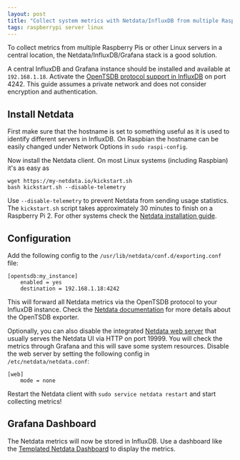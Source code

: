 ```yaml
---
layout: post
title: "Collect system metrics with Netdata/InfluxDB from multiple Raspberry Pis"
tags: raspberrypi server linux
---
```


To collect metrics from multiple Raspberry Pis or other Linux servers in a central location, the
Netdata/InfluxDB/Grafana stack is a good solution.

A central InfluxDB and Grafana instance should be installed and available at `192.168.1.18`. Activate the
[OpenTSDB protocol support in InfluxDB](https://docs.influxdata.com/influxdb/v1.8/administration/config/#opentsdb-settings)
on port 4242. This guide assumes a private network and does not consider encryption and authentication.

## Install Netdata

First make sure that the hostname is set to something useful as it is used to identify different servers in InfluxDB. On
Raspbian the hostname can be easily changed under Network Options in `sudo raspi-config`.

Now install the Netdata client. On most Linux systems (including Raspbian) it's as easy as

```shell
wget https://my-netdata.io/kickstart.sh
bash kickstart.sh --disable-telemetry
```

Use `--disable-telemetry` to prevent Netdata from sending usage statistics. The `kickstart.sh` script takes
approximately 30 minutes to finish on a Raspberry Pi 2. For other systems check the
[Netdata installation guide](https://learn.netdata.cloud/docs/agent/packaging/installer).

## Configuration

Add the following config to the `/usr/lib/netdata/conf.d/exporting.conf` file:

```
[opentsdb:my_instance]
    enabled = yes
    destination = 192.168.1.18:4242
```

This will forward all Netdata metrics via the OpenTSDB protocol to your InfluxDB instance. Check the
[Netdata documentation](https://learn.netdata.cloud/docs/agent/exporting/opentsdb) for more details about the OpenTSDB exporter.

Optionally, you can also disable the integrated [Netdata web server](https://learn.netdata.cloud/docs/agent/web/server)
that usually serves the Netdata UI via HTTP on port 19999. You will check the metrics through Grafana and this will save
some system resources. Disable the web server by setting the following config in `/etc/netdata/netdata.conf`:

```
[web]
    mode = none
```

Restart the Netdata client with `sudo service netdata restart` and start collecting metrics!

## Grafana Dashboard

The Netdata metrics will now be stored in InfluxDB. Use a dashboard like the
[Templated Netdata Dashboard](https://grafana.com/grafana/dashboards/2701) to display the metrics.
